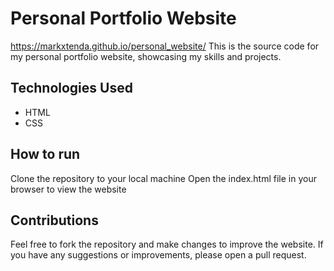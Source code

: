 # Personal Portfolio Website

https://markxtenda.github.io/personal_website/
This is the source code for my personal portfolio website, showcasing my skills and projects.

## Technologies Used 

* HTML
* CSS

## How to run

Clone the repository to your local machine
Open the index.html file in your browser to view the website
## Contributions

Feel free to fork the repository and make changes to improve the website. If you have any suggestions or improvements, please open a pull request.


